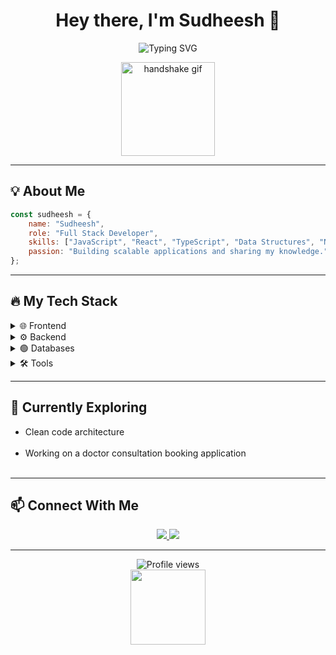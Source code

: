 <!-- Header Section -->
<h1 align="center">Hey there, I'm Sudheesh 👋</h1>
<p align="center">
  <img src="https://readme-typing-svg.herokuapp.com?font=Fira+Code&size=22&pause=1000&color=3DDC84&center=true&vCenter=true&width=500&lines=Full+Stack+Developer;MERN+Stack+Specialist;Clean+Code+Enthusiast;Always+Learning+New+Tech" alt="Typing SVG" />
</p>

<div align="center">
  <img src="https://media.giphy.com/media/du3J3cXyzhj75IOgvA/giphy.gif" width="150" alt="handshake gif" />
</div>

---

## 💡 About Me  
```js
const sudheesh = {
    name: "Sudheesh",
    role: "Full Stack Developer",
    skills: ["JavaScript", "React", "TypeScript", "Data Structures", "Node.js", "MongoDB"],
    passion: "Building scalable applications and sharing my knowledge."
};
```
---

## 🔥 My Tech Stack
<details>
  <summary>🌐 Frontend</summary>
  <p>
    <img src="https://img.shields.io/badge/html5-%23E34F26.svg?style=for-the-badge&logo=html5&logoColor=white" />
    <img src="https://img.shields.io/badge/css3-%231572B6.svg?style=for-the-badge&logo=css3&logoColor=white" />
    <img src="https://img.shields.io/badge/javascript-%23323330.svg?style=for-the-badge&logo=javascript&logoColor=%23F7DF1E" />
    <img src="https://img.shields.io/badge/typescript-%23007ACC.svg?style=for-the-badge&logo=typescript&logoColor=white" />
    <img src="https://img.shields.io/badge/react-%23004886.svg?style=for-the-badge&logo=react&logoColor=white" alt="React Badge"/>


  </p>
</details>

<details>
  <summary>⚙️ Backend</summary>
  <p>
    <img src="https://img.shields.io/badge/Node.js-43853D?style=for-the-badge&logo=node.js&logoColor=white" />
    <img src="https://img.shields.io/badge/Express.js-404d59.svg?style=for-the-badge&logo=express&logoColor=%2361DAFB" />
  </p>
</details>

<details>
  <summary>🟢 Databases</summary>
  <p>
    <img src="https://img.shields.io/badge/MongoDB-%234ea94b.svg?style=for-the-badge&logo=mongodb&logoColor=white" />
    <img src="https://img.shields.io/badge/PostgreSQL-%23316192.svg?style=for-the-badge&logo=postgresql&logoColor=white" />
    <img src="https://img.shields.io/badge/mysql-%2300f.svg?style=for-the-badge&logo=mysql&logoColor=white" />
  </p>
</details>

<details>
  <summary>🛠️ Tools</summary>
  <p>
    <img src="https://img.shields.io/badge/Git-%23F05033.svg?style=for-the-badge&logo=git&logoColor=white" />
    <img src="https://img.shields.io/badge/VS_Code-0078D7.svg?style=for-the-badge&logo=visual-studio-code&logoColor=white" />
    <img src="https://img.shields.io/badge/Postman-FF6C37?style=for-the-badge&logo=postman&logoColor=white" />
    <img src="https://img.shields.io/badge/Figma-F24E1E.svg?style=for-the-badge&logo=figma&logoColor=white" />
    <img src="https://img.shields.io/badge/Canva-%2300C4CC.svg?style=for-the-badge&logo=Canva&logoColor=white" />
  </p>
</details>

---
## 🌱 Currently Exploring
   <ul>
    <li> Clean code architecture</li> <br />
    <li> Working on a doctor consultation booking application</li> <br />
  </ul>

---
## 📫 Connect With Me
<p align="center"> <a href="https://www.linkedin.com/in/sudheeshkarippadath/"> <img src="https://img.shields.io/badge/LinkedIn-%230077B5.svg?style=for-the-badge&logo=linkedin&logoColor=white" /> </a> <a href="mailto:sudheeshks132@gmail.com"> <img src="https://img.shields.io/badge/Email-%23D14836.svg?style=for-the-badge&logo=gmail&logoColor=white" /> </a> </p>

---
<div align="center">
    <img src="https://komarev.com/ghpvc/?username=Sudheesh-ks&color=blue&style=flat-square" alt="Profile views">
</div>

<div align="center">
  <img height="120" src="https://user-images.githubusercontent.com/73097560/115834477-dbab4500-a447-11eb-908a-139a6edaec5c.gif">
</div>
